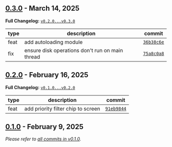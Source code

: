 ## [0.3.0](https://github.com/JanMalch/Shed/tree/v0.3.0) - March 14, 2025

**Full Changelog:** [`v0.2.0...v0.3.0`](https://github.com/JanMalch/Shed/compare/v0.2.0...v0.3.0)

| type | description | commit |
|---|---|---|
| feat | add autoloading module | [`36b38c6e`](https://github.com/JanMalch/Shed/commit/36b38c6e7cf25cc33244f8389f16af0de046dbfb) |
| fix | ensure disk operations don't run on main thread | [`75a8c0a8`](https://github.com/JanMalch/Shed/commit/75a8c0a83956830751b1570b38136acbc0ecd94e) |



## [0.2.0](https://github.com/JanMalch/Shed/tree/v0.2.0) - February 16, 2025

**Full Changelog:** [`v0.1.0...v0.2.0`](https://github.com/JanMalch/Shed/compare/v0.1.0...v0.2.0)

| type | description | commit |
|---|---|---|
| feat | add priority filter chip to screen | [`91eb9844`](https://github.com/JanMalch/Shed/commit/91eb9844332e5ec5f01c2cd745b2eed5a5c4fd98) |



## [0.1.0](https://github.com/JanMalch/Shed/tree/v0.1.0) - February 9, 2025

_Please refer to [all commits in v0.1.0](https://github.com/JanMalch/Shed/commits/v0.1.0)._
